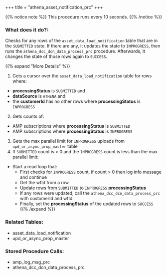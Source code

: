 +++
title = "athena_asset_notification_prc"
+++

{{% notice note %}}
This procedure runs every 10 seconds.
{{% /notice %}}

### What does it do?:
Checks for any rows of the `asset_data_load_notification` table that are in the `SUBMITTED` state. If there are any, it updates the state to `INPROGRESS`, then runs the `athena_dcc_dcn_data_process_prc` procedure. Afterwards, it changes the state of those rows again to `SUCCESS`.

{{% expand "More Details" %}}
1. Gets a cursor over the `asset_data_load_notification` table for rows where:
  - **processingStatus** is `SUBMITTED` and
  - **dataSource** is `ATHENA` and
  - the **customerId** has no other rows where **processingStatus** is `INPROGRESS`
2. Gets counts of:
  - AMP subscriptions where **processingStatus** is `SUBMITTED`
  - AMP subscriptions where **processingStatus** is `INPROGRESS`
3. Gets the max parallel limit for `INPROGRESS` uploads from `upd_or_async_prop_master` table
4. If `SUBMITTED` count is > 0 and the `INPROGRESS` count is less than the max parallel limit:
  - Start a read loop that:
    - First checks for `INPROGRESS` count, if count > 0 then log info message and continue
    - Get the wfId from a row
    - Update rows from `SUBMITTED` to `INPROGRESS` **processingStatus**
    - If any rows were updated, call the `athena_dcc_dcn_data_process_prc` with customerId and wfId
    - Finally, set the **processingStatus** of the updated rows to `SUCCESS`
{{% /expand %}}

### Related Tables:
- asset_data_load_notification
- upd_or_async_prop_master

### Stored Procedure Calls:
- amp_log_msg_prc
- athena_dcc_dcn_data_process_prc
